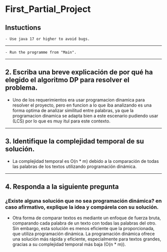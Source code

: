 # First_Partial_Project

## Instuctions

    - Use java 17 or higher to avoid bugs.

---

    - Run the programme from "Main".

---

## 2. Escriba una breve explicación de por qué ha elegido el algoritmo DP para resolver el problema.
    
- Uno de los requerimientos era usar programacion dinamica para resolver el proyecto, pero en funcion a 
  lo que iba analizando es una forma optima de analizar similitud entre palabras, ya que la programacion 
  dinamica se adapta bien a este escenario pudiendo usar (LCS) por lo que es muy itul para este contexto.

---

## 3. Identifique la complejidad temporal de su solución.

- La complejidad temporal es O(n * m) debido a la comparación de todas las palabras de los textos utilizando programación dinámica.

---

## 4. Responda a la siguiente pregunta

### ¿Existe alguna solución que no sea programación dinámica? en caso afirmativo, explique la idea y compárela con su solución.

- Otra forma de comparar textos es mediante un enfoque de fuerza bruta, comparando cada palabra de un texto con todas las palabras del otro. Sin embargo, esta solución es menos eficiente que la proporcionada, que utiliza programación dinámica. La programación dinámica ofrece una solución más rápida y eficiente, especialmente para textos grandes, gracias a su complejidad temporal más baja (O(n * m)).

